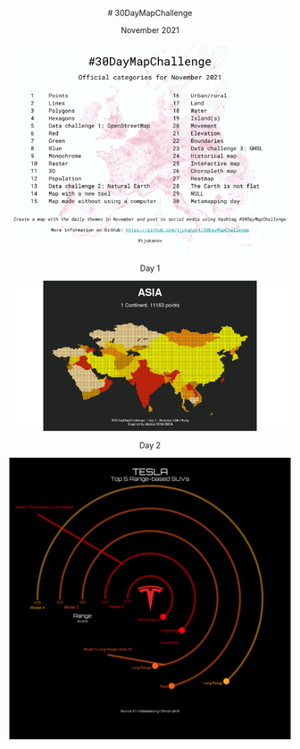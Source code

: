 <p align = "center" >
  # 30DayMapChallenge
  </p>

<p align = "center" >
  November 2021
  </p>


![image.png](readme.png)



<p align="center">
  Day 1
  </p>

![day1.png](/day1/day1_points.png)

 <p align ="center">
  Day 2
  </p> 

![day2.png](/day2/day2_lines.png)

